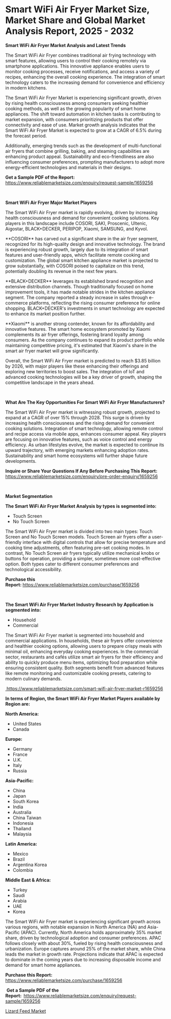 <p><h1>Smart WiFi Air Fryer Market Size, Market Share and Global Market Analysis Report, 2025 - 2032</h1></p><p><strong>Smart WiFi Air Fryer Market Analysis and Latest Trends</strong></p>
<p><p>The Smart WiFi Air Fryer combines traditional air frying technology with smart features, allowing users to control their cooking remotely via smartphone applications. This innovative appliance enables users to monitor cooking processes, receive notifications, and access a variety of recipes, enhancing the overall cooking experience. The integration of smart technology caters to the increasing demand for convenience and efficiency in modern kitchens.</p><p>The Smart WiFi Air Fryer Market is experiencing significant growth, driven by rising health consciousness among consumers seeking healthier cooking methods, as well as the growing popularity of smart home appliances. The shift toward automation in kitchen tasks is contributing to market expansion, with consumers prioritizing products that offer connectivity and ease of use. Market growth analysis indicates that the Smart WiFi Air Fryer Market is expected to grow at a CAGR of 6.5% during the forecast period. </p><p>Additionally, emerging trends such as the development of multi-functional air fryers that combine grilling, baking, and steaming capabilities are enhancing product appeal. Sustainability and eco-friendliness are also influencing consumer preferences, prompting manufacturers to adopt more energy-efficient technologies and materials in their designs.</p></p>
<p><strong>Get a Sample PDF of the Report:&nbsp;</strong> <a href="https://www.reliablemarketsize.com/enquiry/request-sample/1659256?utm_campaign=2213&utm_medium=2&utm_source=Github&utm_content=ia&utm_term=06022025&utm_id=smart-wifi-air-fryer">https://www.reliablemarketsize.com/enquiry/request-sample/1659256</a></p>
<p>&nbsp;</p>
<p><strong>Smart WiFi Air Fryer Major Market Players</strong></p>
<p><p>The Smart WiFi Air Fryer market is rapidly evolving, driven by increasing health consciousness and demand for convenient cooking solutions. Key players in this landscape include COSORI, SAKI, Proscenic, Ultenic, Aigostar, BLACK+DECKER, PERIPOP, Xiaomi, SAMSUNG, and Kyvol.</p><p>**COSORI** has carved out a significant share in the air fryer segment, recognized for its high-quality design and innovative technology. The brand is experiencing robust growth, largely due to its integration of smart features and user-friendly apps, which facilitate remote cooking and customization. The global smart kitchen appliance market is projected to grow substantially, with COSORI poised to capitalize on this trend, potentially doubling its revenue in the next few years.</p><p>**BLACK+DECKER** leverages its established brand recognition and extensive distribution channels. Though traditionally focused on home improvement tools, it has made notable strides in the kitchen appliance segment. The company reported a steady increase in sales through e-commerce platforms, reflecting the rising consumer preference for online shopping. BLACK+DECKER's investments in smart technology are expected to enhance its market position further.</p><p>**Xiaomi** is another strong contender, known for its affordability and innovative features. The smart home ecosystem promoted by Xiaomi complements its air fryer offerings, fostering brand loyalty among consumers. As the company continues to expand its product portfolio while maintaining competitive pricing, it's estimated that Xiaomi's share in the smart air fryer market will grow significantly.</p><p>Overall, the Smart WiFi Air Fryer market is predicted to reach $3.85 billion by 2026, with major players like these enhancing their offerings and exploring new territories to boost sales. The integration of IoT and advanced cooking technologies will be a key driver of growth, shaping the competitive landscape in the years ahead.</p></p>
<p>&nbsp;</p>
<p><strong>What Are The Key Opportunities For Smart WiFi Air Fryer Manufacturers?</strong></p>
<p><p>The Smart WiFi Air Fryer market is witnessing robust growth, projected to expand at a CAGR of over 15% through 2028. This surge is driven by increasing health consciousness and the rising demand for convenient cooking solutions. Integration of smart technology, allowing remote control and recipe access via mobile apps, enhances consumer appeal. Key players are focusing on innovative features, such as voice control and energy efficiency. As urban lifestyles evolve, the market is expected to continue its upward trajectory, with emerging markets enhancing adoption rates. Sustainability and smart home ecosystems will further shape future developments.</p></p>
<p><strong>Inquire or Share Your Questions If Any Before Purchasing This Report:</strong> <a href="https://www.reliablemarketsize.com/enquiry/pre-order-enquiry/1659256?utm_campaign=2213&utm_medium=2&utm_source=Github&utm_content=ia&utm_term=06022025&utm_id=smart-wifi-air-fryer">https://www.reliablemarketsize.com/enquiry/pre-order-enquiry/1659256</a></p>
<p>&nbsp;</p>
<p><strong>Market Segmentation</strong></p>
<p><strong>The Smart WiFi Air Fryer Market Analysis by types is segmented into:</strong></p>
<p><ul><li>Touch Screen</li><li>No Touch Screen</li></ul></p>
<p><p>The Smart WiFi Air Fryer market is divided into two main types: Touch Screen and No Touch Screen models. Touch Screen air fryers offer a user-friendly interface with digital controls that allow for precise temperature and cooking time adjustments, often featuring pre-set cooking modes. In contrast, No Touch Screen air fryers typically utilize mechanical knobs or buttons for operation, providing a simpler, sometimes more cost-effective option. Both types cater to different consumer preferences and technological accessibility.</p></p>
<p><strong>Purchase this Report:&nbsp;</strong><a href="https://www.reliablemarketsize.com/purchase/1659256?utm_campaign=2213&utm_medium=2&utm_source=Github&utm_content=ia&utm_term=06022025&utm_id=smart-wifi-air-fryer">https://www.reliablemarketsize.com/purchase/1659256</a></p>
<p>&nbsp;</p>
<p><strong>The Smart WiFi Air Fryer Market Industry Research by Application is segmented into:</strong></p>
<p><ul><li>Household</li><li>Commercial</li></ul></p>
<p><p>The Smart WiFi Air Fryer market is segmented into household and commercial applications. In households, these air fryers offer convenience and healthier cooking options, allowing users to prepare crispy meals with minimal oil, enhancing everyday cooking experiences. In the commercial sector, restaurants and cafés utilize smart air fryers for their efficiency and ability to quickly produce menu items, optimizing food preparation while ensuring consistent quality. Both segments benefit from advanced features like remote monitoring and customizable cooking presets, catering to modern culinary demands.</p></p>
<p><a href="https://www.reliablemarketsize.com/smart-wifi-air-fryer-market-r1659256?utm_campaign=2213&utm_medium=2&utm_source=Github&utm_content=ia&utm_term=06022025&utm_id=smart-wifi-air-fryer">&nbsp;https://www.reliablemarketsize.com/smart-wifi-air-fryer-market-r1659256</a></p>
<p><strong>In terms of Region, the Smart WiFi Air Fryer Market Players available by Region are:</strong></p>
<p>
    <p> <strong> North America: </strong>
        <ul>
            <li>United States</li>
            <li>Canada</li>
        </ul>
        </p> 
    <p> <strong> Europe: </strong>
        <ul>
            <li>Germany</li>
            <li>France</li>
            <li>U.K.</li>
            <li>Italy</li>
            <li>Russia</li>
        </ul>
        </p> 
    <p> <strong> Asia-Pacific: </strong>
        <ul>
            <li>China</li>
            <li>Japan</li>
            <li>South Korea</li>
            <li>India</li>
            <li>Australia</li>
            <li>China Taiwan</li>
            <li>Indonesia</li>
            <li>Thailand</li>
            <li>Malaysia</li>
        </ul>
        </p> 
    <p> <strong> Latin America: </strong>
        <ul>
            <li>Mexico</li>
            <li>Brazil</li>
            <li>Argentina Korea</li>
            <li>Colombia</li>
        </ul>
        </p> 
    <p> <strong> Middle East & Africa: </strong>
        <ul>
            <li>Turkey</li>
            <li>Saudi</li>
            <li>Arabia</li>
            <li>UAE</li>
            <li>Korea</li>
        </ul>
    </p>
    </p>
<p><p>The Smart WiFi Air Fryer market is experiencing significant growth across various regions, with notable expansion in North America (NA) and Asia-Pacific (APAC). Currently, North America holds approximately 35% market share, driven by technological adoption and consumer preferences. APAC follows closely with about 30%, fueled by rising health consciousness and urbanization. Europe captures around 25% of the market share, while China leads the market in growth rate. Projections indicate that APAC is expected to dominate in the coming years due to increasing disposable income and demand for smart home appliances.</p></p>
<p><strong>Purchase this Report: </strong><a href="https://www.reliablemarketsize.com/purchase/1659256?utm_campaign=2213&utm_medium=2&utm_source=Github&utm_content=ia&utm_term=06022025&utm_id=smart-wifi-air-fryer">https://www.reliablemarketsize.com/purchase/1659256</a></p>
<p>&nbsp;<strong>Get a Sample PDF of the Report:&nbsp;&nbsp;</strong><a href="https://www.reliablemarketsize.com/enquiry/request-sample/1659256?utm_campaign=2213&utm_medium=2&utm_source=Github&utm_content=ia&utm_term=06022025&utm_id=smart-wifi-air-fryer">https://www.reliablemarketsize.com/enquiry/request-sample/1659256</a></p>
<p><strong></strong></p>
<p><p><a href="https://github.com/FahadAhmed223/Market-Research-Report-List-1/blob/main/lizard-feed-market.md?utm_campaign=2213&utm_medium=2&utm_source=Github&utm_content=ia&utm_term=06022025&utm_id=smart-wifi-air-fryer">Lizard Feed Market</a></p></p>